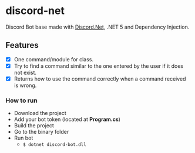 # discord-net
Discord Bot base made with [Discord.Net](https://github.com/discord-net/Discord.Net), .NET 5 and Dependency Injection.

## Features
- [x] One command/module for class.
- [x] Try to find a command similar to the one entered by the user if it does not exist.  
- [x] Returns how to use the command correctly when a command received is wrong. 

### How to run
 - Download the project
 - Add your bot token (located at **Program.cs**)
 - Build the project
 - Go to the binary folder
 - Run bot 
   - `$ dotnet discord-bot.dll`
